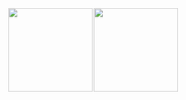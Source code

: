<a href="https://github.com/migalmoreno">
  <img align="left" height="170px" src="https://github-readme-stats.vercel.app/api?username=migalmoreno&show_icons=true&theme=transparent&count_private=true&hide_border=true&hide_rank=true" />
</a>
<a href="https://github.com/migalmoreno">
  <img align="left" height="170px" src="https://github-readme-stats.vercel.app/api/top-langs?username=migalmoreno&layout=compact&show_icons=true&theme=transparent&langs_count=6&size_weight=0.5&count_weight=0.5&hide_border=true" />
</a>

<!--
### Hi there 👋
**migalmoreno/migalmoreno** is a ✨ _special_ ✨ repository because its `README.md` (this file) appears on your GitHub profile.

Here are some ideas to get you started:

- 🔭 I’m currently working on ...
- 🌱 I’m currently learning ...
- 👯 I’m looking to collaborate on ...
- 🤔 I’m looking for help with ...
- 💬 Ask me about ...
- 📫 How to reach me: ...
- 😄 Pronouns: ...
- ⚡ Fun fact: ...
-->
